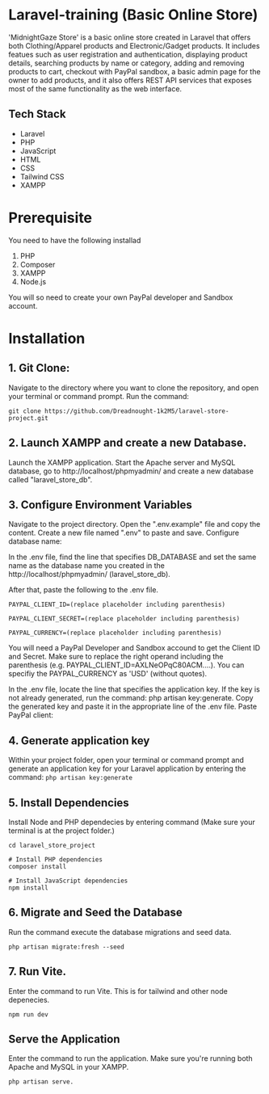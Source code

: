 <script src="https://cdnjs.cloudflare.com/ajax/libs/clipboard.js/2.0.8/clipboard.min.js"></script>


# Laravel-training (Basic Online Store)
'MidnightGaze Store' is a basic online store created in Laravel that offers both Clothing/Apparel products and Electronic/Gadget products. It includes featues such as user registration and authentication, displaying product details, searching products by name or category, adding and removing products to cart, checkout with PayPal sandbox, a basic admin page for the owner to add products, and it also offers REST API services that exposes most of the same functionality as the web interface.

## Tech Stack

- Laravel
- PHP
- JavaScript
- HTML
- CSS
- Tailwind CSS
- XAMPP

# Prerequisite
You need to have the following installad
1. PHP
2. Composer
3. XAMPP
4. Node.js

You will so need to create your own PayPal developer and Sandbox account.

# Installation

## 1. Git Clone:

Navigate to the directory where you want to clone the repository, and open your terminal or command prompt.
Run the command: 

```
git clone https://github.com/Dreadnought-1k2M5/laravel-store-project.git
```
 
## 2. Launch XAMPP and create a new Database.
Launch the XAMPP application. Start the Apache server and MySQL database, go to http://localhost/phpmyadmin/ and create a new database called "laravel_store_db".

## 3. Configure Environment Variables
Navigate to the project directory. Open the ".env.example" file and copy the content. Create a new file named ".env" to paste and save.
Configure database name:

In the .env file, find the line that specifies DB_DATABASE and set the same name as the database name you created in the http://localhost/phpmyadmin/ (laravel_store_db).

After that, paste the following to the .env file.

```
PAYPAL_CLIENT_ID=(replace placeholder including parenthesis)

PAYPAL_CLIENT_SECRET=(replace placeholder including parenthesis)

PAYPAL_CURRENCY=(replace placeholder including parenthesis)
```

You will need a PayPal Developer and Sandbox accound to get the Client ID and Secret. Make sure to replace the right operand including the parenthesis (e.g. PAYPAL_CLIENT_ID=AXLNeOPqC80ACM....). You can specifiy the PAYPAL_CURRENCY as 'USD' (without quotes).

In the .env file, locate the line that specifies the application key.
If the key is not already generated, run the command: php artisan key:generate.
Copy the generated key and paste it in the appropriate line of the .env file.
Paste PayPal client:

## 4. Generate application key
Within your project folder, open your terminal or command prompt and generate an application key for your Laravel application by entering the command:
``` php artisan key:generate ```

## 5. Install Dependencies
Install Node and PHP dependecies by entering command (Make sure your terminal is at the project folder.)

```
cd laravel_store_project

# Install PHP dependencies
composer install

# Install JavaScript dependencies
npm install
```

## 6. Migrate and Seed the Database
Run the command execute the database migrations and seed data.
```
php artisan migrate:fresh --seed
```

## 7. Run Vite.
Enter the command to run Vite. This is for tailwind and other node depenecies.
```
npm run dev
```

## Serve the Application
Enter the command to run the application. Make sure you're running both Apache and MySQL in your XAMPP.
```
php artisan serve.
```
